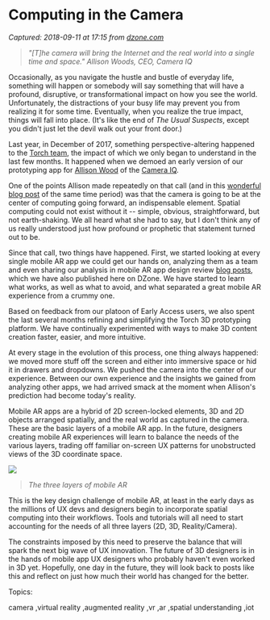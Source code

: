 # Computing in the Camera

_Captured: 2018-09-11 at 17:15 from [dzone.com](https://dzone.com/articles/computing-in-the-camera?edition=391216&utm_source=Zone%20Newsletter&utm_medium=email&utm_campaign=iot%202018-09-11)_

> _"[T]he camera will bring the Internet and the real world into a single time and space." Allison Woods, CEO, Camera IQ_

Occasionally, as you navigate the hustle and bustle of everyday life, something will happen or somebody will say something that will have a profound, disruptive, or transformational impact on how you see the world. Unfortunately, the distractions of your busy life may prevent you from realizing it for some time. Eventually, when you realize the true impact, things will fall into place. (It's like the end of _The Usual Suspects_, except you didn't just let the devil walk out your front door.)

Last year, in December of 2017, something perspective-altering happened to the [Torch team](https://torch3d.com), the impact of which we only began to understand in the last few months. It happened when we demoed an early version of our prototyping app for [Allison Wood](https://medium.com/@allison_12974) of the [Camera IQ](https://cameraiq.com).

One of the points Allison made repeatedly on that call (and in this [wonderful blog post](https://shift.newco.co/spatial-computing-the-os-migrates-to-the-camera-627d6fab0778) of the same time period) was that the camera is going to be at the center of computing going forward, an indispensable element. Spatial computing could not exist without it -- simple, obvious, straightforward, but not earth-shaking. We all heard what she had to say, but I don't think any of us really understood just how profound or prophetic that statement turned out to be.

Since that call, two things have happened. First, we started looking at every single mobile AR app we could get our hands on, analyzing them as a team and even sharing our analysis in mobile AR app design review [blog posts](https://blog.torch3d.com/app-review-1-torch-draws-the-line-fc726f265dc9), which we have also published here on DZone. We have started to learn what works, as well as what to avoid, and what separated a great mobile AR experience from a crummy one.

Based on feedback from our platoon of Early Access users, we also spent the last several months refining and simplifying the Torch 3D prototyping platform. We have continually experimented with ways to make 3D content creation faster, easier, and more intuitive.

At every stage in the evolution of this process, one thing always happened: we moved more stuff off the screen and either into immersive space or hid it in drawers and dropdowns. We pushed the camera into the center of our experience. Between our own experience and the insights we gained from analyzing other apps, we had arrived smack at the moment when Allison's prediction had become today's reality.

Mobile AR apps are a hybrid of 2D screen-locked elements, 3D and 2D objects arranged spatially, and the real world as captured in the camera. These are the basic layers of a mobile AR app. In the future, designers creating mobile AR experiences will learn to balance the needs of the various layers, trading off familiar on-screen UX patterns for unobstructed views of the 3D coordinate space.

![](https://cdn-images-1.medium.com/max/1600/1*e3diBV1Ge1iuHKz5ZkJsBw.png)

> _The three layers of mobile AR_

This is the key design challenge of mobile AR, at least in the early days as the millions of UX devs and designers begin to incorporate spatial computing into their workflows. Tools and tutorials will all need to start accounting for the needs of all three layers (2D, 3D, Reality/Camera).

The constraints imposed by this need to preserve the balance that will spark the next big wave of UX innovation. The future of 3D designers is in the hands of mobile app UX designers who probably haven't even worked in 3D yet. Hopefully, one day in the future, they will look back to posts like this and reflect on just how much their world has changed for the better.

Topics:

camera ,virtual reality ,augmented reality ,vr ,ar ,spatial understanding ,iot
